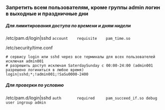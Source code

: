 ### Запретить всем пользователям, кроме группы admin логин в выходные и праздничные дни

##### Для лимитирования доступа по времени и дням нидели

/etc/pam.d/login|sshd
`account    requisite    pam_time.so`

/etc/security/time.conf
```
# сервису login или sshd через все терминалы для всех пользователей исключая admin001
# разрешить доступ исключая SaterdaySunday с 00:00-24:00 (admin001 разрешено логиниться в любое время)
login|sshd;*;!admin001;!SaSu0000-2400
```
##### Для проверки по условию
/etc/pam.d/login|sshd
`auth       required     pam_succeed_if.so debug user ingroup admin`

